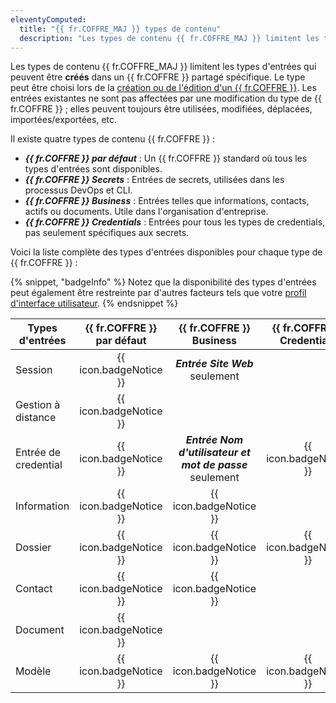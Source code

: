 ```yaml
---
eleventyComputed:
  title: "{{ fr.COFFRE_MAJ }} types de contenu"
  description: "Les types de contenu {{ fr.COFFRE_MAJ }} limitent les types d'entrées qui peuvent être créés dans un {{ fr.COFFRE }} partagé spécifique."
---
```

Les types de contenu {{ fr.COFFRE_MAJ }} limitent les types d'entrées qui peuvent être **créés** dans un {{ fr.COFFRE }} partagé spécifique. Le type peut être choisi lors de la [création ou de l'édition d'un {{ fr.COFFRE }}](/hub/web-interface/administration/management/vaults/create-manage-vaults/). Les entrées existantes ne sont pas affectées par une modification du type de {{ fr.COFFRE }} ; elles peuvent toujours être utilisées, modifiées, déplacées, importées/exportées, etc.

Il existe quatre types de contenu {{ fr.COFFRE }} :
* ***{{ fr.COFFRE }} par défaut*** : Un {{ fr.COFFRE }} standard où tous les types d'entrées sont disponibles.
* ***{{ fr.COFFRE }} Secrets*** : Entrées de secrets, utilisées dans les processus DevOps et CLI.
* ***{{ fr.COFFRE }} Business*** : Entrées telles que informations, contacts, actifs ou documents. Utile dans l'organisation d'entreprise.
* ***{{ fr.COFFRE }} Credentials*** : Entrées pour tous les types de credentials, pas seulement spécifiques aux secrets.

Voici la liste complète des types d'entrées disponibles pour chaque type de {{ fr.COFFRE }} :

{% snippet, "badgeInfo" %}
Notez que la disponibilité des types d'entrées peut également être restreinte par d'autres facteurs tels que votre [profil d'interface utilisateur](/hub/web-interface/UI-customization/usage-profiles).
{% endsnippet %}

| Types d'entrées       | {{ fr.COFFRE }} par défaut | {{ fr.COFFRE }} Business                  | {{ fr.COFFRE }} Credentials | {{ fr.COFFRE }} Secrets    |
|-----------------------|:--------------------------:|:----------------------------------------:|:--------------------------:|:-------------------------:|
| Session               | {{ icon.badgeNotice }}     | ***Entrée Site Web*** seulement           |                            |                           |
| Gestion à distance    | {{ icon.badgeNotice }}     |                                          |                            |                           |
| Entrée de credential  | {{ icon.badgeNotice }}     | ***Entrée Nom d'utilisateur et mot de passe*** seulement | {{ icon.badgeNotice }}     | ***Entrée Secret*** seulement |
| Information           | {{ icon.badgeNotice }}     | {{ icon.badgeNotice }}                   |                            |                           |
| Dossier               | {{ icon.badgeNotice }}     | {{ icon.badgeNotice }}                   | {{ icon.badgeNotice }}     | {{ icon.badgeNotice }}    |
| Contact               | {{ icon.badgeNotice }}     | {{ icon.badgeNotice }}                   |                            |                           |
| Document              | {{ icon.badgeNotice }}     |                                          |                            |                           |
| Modèle                | {{ icon.badgeNotice }}     | {{ icon.badgeNotice }}                   | {{ icon.badgeNotice }}     | {{ icon.badgeNotice }}    |